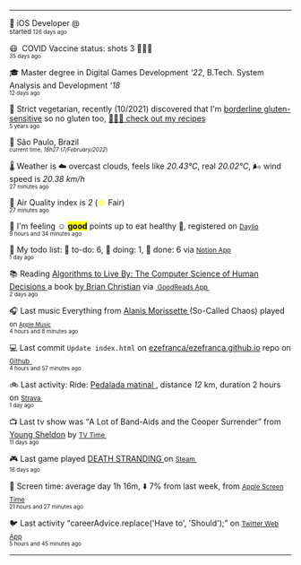
<hr/>
<p><span class="darkmode-ignore">💼&nbsp;</span><span class="itemline" id="job"><span class="new-box">iOS Developer @  &nbsp;<br/><sup> started <small class="text-muted">126 days ago </small></sup></span></span></p>
<p><span class="darkmode-ignore">😷&nbsp;</span><span class="itemline" id="vaccine"><span class="darkmode-ignore">&nbsp;</span>COVID Vaccine status: shots 3 <span class="darkmode-ignore">💉💉💉</span> &nbsp; <br/><sup><small class="text-muted">35 days ago </small></sup></span></p>
<p><span class="darkmode-ignore">🎓&nbsp;</span><span class="itemline" id="studies"><span class="new-box">Master degree in Digital Games Development <var>'22</var>, B.Tech. System Analysis and Development <var>'18</var> &nbsp;<br/><sup><small class="text-muted">12 days ago </small></sup></span></span></p>
<p><span class="darkmode-ignore">🌱&nbsp;</span><span class="itemline" id="cousine"><span class="new-box">Strict vegetarian, recently (10/2021) discovered that I'm <a class="darkmode-ignore" href="https://pubmed.ncbi.nlm.nih.gov/11374684/">borderline gluten-sensitive</a> so no gluten too, <a class="darkmode-ignore" href="https://ezequiel.app/cousine.html"><span class="darkmode-ignore">👨🏻‍🍳 </span> check out my recipes</a>&nbsp; <br/><sup><small class="text-muted">5 years ago </small></sup></span></span></p>
<p><span class="darkmode-ignore">📍&nbsp;</span><span class="itemline" id="location" style="opacity: 1;"><span class="new-box">São Paulo, Brazil   <br/><sup><small class="text-muted"> current time, <var>18h</var><var>27</var> (<var>7/February/2022</var>)</small></sup></span></span></p>
<p><span class="darkmode-ignore">🌡&nbsp;</span><span class="itemline" id="weather"><span class="new-box">Weather is <span class="darkmode-ignore">☁️</span> overcast clouds, feels like <var>20.43°C</var>, real <var>20.02°C</var>, <span class="darkmode-ignore">🌬</span> wind speed is <var> 20.38 km/h</var> <br/><sup><small class="text-muted">27 minutes ago </small></sup></span></span></p>
<p><span class="darkmode-ignore">💨&nbsp;</span><span class="itemline" id="airquality"><span class="new-box">Air Quality index is <var>2</var> (<span class="darkmode-ignore" style="color: transparent; text-shadow: 0 0 0#ffff00"><span class="darkmode-ignore">😄</span></span> Fair) <br/><sup><small class="text-muted">27 minutes ago </small></sup></span></span></p>
<p><span class="darkmode-ignore">🧠&nbsp;</span><span class="itemline" id="mood"><span class="new-box">I'm feeling <span class="darkmode-ignore">☺️</span> <mark><strong>good</strong></mark> points up to eat healthy <span class="darkmode-ignore">🥗</span>, registered on <a class="darkmode-ignore" href="https://daylio.net/"><small class="darkmode-ignore">Daylio</small></a>&nbsp; <br/><sup><small class="text-muted">9 hours and 34 minutes  ago </small></sup> </span></span></p>
<p><span class="darkmode-ignore">📝&nbsp;</span><span class="itemline" id="todo" style="opacity: 1;"><span class="new-box">My todo list: <span class="darkmode-ignore">📕</span> to-do: 6, <span class="darkmode-ignore">📒</span> doing: 1, <span class="darkmode-ignore">📗</span> done: 6 via <a href="https://www.notion.so/ezefranca/"><small class="darkmode-ignore">Notion App</small></a>&nbsp; <br/><sup><small class="text-muted">1 day ago </small></sup></span></span></p>
<p><span class="darkmode-ignore">📚&nbsp;</span><span class="itemline" id="book" style="opacity: 1;"><span class="new-box">Reading <a class="darkmode-ignore" href="https://www.goodreads.com/book/show/25666050-algorithms-to-live-by"> Algorithms to Live By: The Computer Science of Human Decisions </a> a book <a class="darkmode-ignore" href="https://www.goodreads.com/author/show/4199891.Brian_Christian"> by Brian Christian</a> via <a class="darkmode-ignore" href="https://www.goodreads.com/user/show/21512585"> <small class="darkmode-ignore">&nbsp;GoodReads App&nbsp;</small></a> <br/><sup><small class="text-muted">2 days ago </small></sup></span></span></p>
<p><span class="darkmode-ignore">🎧&nbsp;</span><span class="itemline" id="lastfm" style="opacity: 1;"><span class="new-box">Last music Everything from <a class="darkmode-ignore" href="https://www.last.fm/music/Alanis+Morissette/_/Everything"> Alanis Morissette </a> (So-Called Chaos) played <small>on <a class="darkmode-ignore" href="https://music.apple.com/profile/ezequielapp"><small class="darkmode-ignore">Apple Music</small></a></small>&nbsp; <br/><sup><small class="text-muted">4 hours and 8 minutes  ago </small></sup></span></span></p>
<p><span class="darkmode-ignore">💻&nbsp;</span><span class="itemline" id="github"><span class="new-box">Last commit <code>Update index.html</code> on <a class="darkmode-ignore" href="https://github.com/ezefranca/ezefranca.github.io/commit/5a5c8ed6340ec46776dbb3875129c48232d6e422"> ezefranca/ezefranca.github.io</a> repo on <a class="darkmode-ignore" href="https://github.com/ezefranca/ezefranca.github.io/commit/5a5c8ed6340ec46776dbb3875129c48232d6e422"> <small class="darkmode-ignore">Github</small> </a>&nbsp; <br/><sup><small class="text-muted">4 hours and 57 minutes  ago </small></sup></span></span></p>
<p><span class="darkmode-ignore">🚲&nbsp;</span><span class="itemline" id="strava"><span class="new-box">Last activity: Ride: <a class="darkmode-ignore" href="https://ift.tt/UcglpAM"> Pedalada matinal </a>, distance <var>12</var> km, duration 2 hours on <a class="darkmode-ignore" href="https://ift.tt/UcglpAM"> <small class="darkmode-ignore">Strava&nbsp;</small></a> <br/><sup><small class="text-muted">1 day ago </small></sup></span></span></p>
<p><span class="darkmode-ignore">📺&nbsp;</span><span class="itemline" id="tv" style="opacity: 1;"><span class="new-box">Last tv show was <q class="markquote">A Lot of Band-Aids and the Cooper Surrender</q> from <a class="darkmode-ignore" href="https://www.tvtime.com/en/show/328724/episode/8929346 ">Young Sheldon</a> by <a class="darkmode-ignore" href="https://www.tvtime.com/en/show/328724/episode/8929346 "><small class="darkmode-ignore">TV Time </small></a>&nbsp; <br/><sup><small class="text-muted">11 days ago </small></sup></span></span></p>
<p><span class="darkmode-ignore">🎮&nbsp;</span><span class="itemline" id="steam" style="opacity: 1;"><span class="new-box">Last game played <a class="darkmode-ignore" href="https://store.steampowered.com/app/1316286541 "> DEATH STRANDING </a> on <a class="darkmode-ignore" href="https://steamcommunity.com/id/ezequielapp/ "><small class="darkmode-ignore">Steam </small></a>&nbsp;  <br/><sup><small class="text-muted">16 days ago </small></sup></span></span></p>
<p><span class="darkmode-ignore">📱&nbsp;</span><span class="itemline" id="screentime"><span class="new-box">Screen time: average day 1h 16m,  <span class="darkmode-ignore">⬇️</span> 7% from last week, from <a href="https://twitter.com/ezefranca/status/1488891719399710722"><small class="darkmode-ignore">Apple Screen Time</small></a>&nbsp; <br/><sup><small class="text-muted">21 hours and 27 minutes  ago </small></sup></span></span></p>
<p><span class="darkmode-ignore">🐦&nbsp;</span><span class="itemline" id="twitter"><span class="new-box">Last activity <q class="markquote">careerAdvice.replace('Have to', 'Should');</q> on <a class="darkmode-ignore" href="https://twitter.com/ezefranca/status/1490712621003247618"> <small class="darkmode-ignore">Twitter Web App</small></a>&nbsp;   <br/><sup><small class="text-muted">5 hours and 45 minutes  ago </small></sup></span></span></p>
<hr/>
